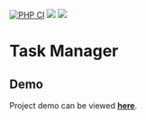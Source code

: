 [![PHP CI](https://github.com/ForeachQ/task-manager/actions/workflows/php-ci.yml/badge.svg)](https://github.com/ForeachQ/task-manager/actions/workflows/php-ci.yml)
<a href="https://codeclimate.com/github/Foreachq/php-project-lvl4/maintainability"><img src="https://api.codeclimate.com/v1/badges/6ddb408357da67cbb956/maintainability" /></a>
<a href="https://codeclimate.com/github/Foreachq/php-project-lvl4/test_coverage"><img src="https://api.codeclimate.com/v1/badges/6ddb408357da67cbb956/test_coverage" /></a>

# Task Manager

## Demo

Project demo can be viewed [<ins>**here**</ins>](https://foreachq-task-manager.herokuapp.com/).
